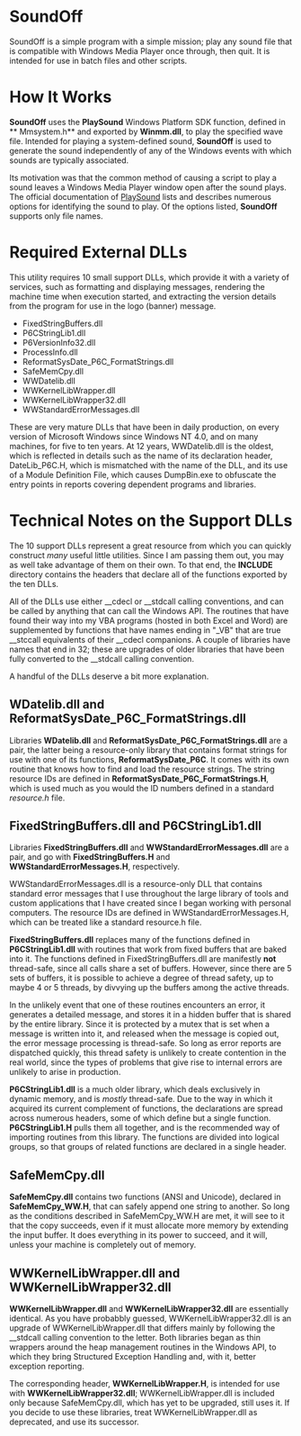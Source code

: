 ﻿# SoundOff

SoundOff is a simple program with a simple mission; play any sound file that is
compatible with Windows Media Player once through, then quit. It is intended for
use in batch files and other scripts.

# How It Works

**SoundOff** uses the **PlaySound** Windows Platform SDK function, defined in
** Mmsystem.h** and exported by **Winmm.dll**, to play the specified wave file. 
Intended for playing a system-defined sound, **SoundOff** is used to generate
the sound independently of any of the Windows events with which sounds are
typically associated.

Its motivation was that the common method of causing a script to play a sound
leaves a Windows Media Player window open after the sound plays. The official
documentation of [PlaySound](https://msdn.microsoft.com/en-us/library/windows/desktop/dd743680(v=vs.85).aspx)
lists and describes numerous options for identifying the sound to play. Of the 
options listed, **SoundOff** supports only file names.

# Required External DLLs

This utility requires 10 small support DLLs, which provide it with a variety of
services, such as formatting and displaying messages, rendering the machine time
when execution started, and extracting the version details from the program for
use in the logo (banner) message.

* FixedStringBuffers.dll
* P6CStringLib1.dll
* P6VersionInfo32.dll
* ProcessInfo.dll
* ReformatSysDate_P6C_FormatStrings.dll
* SafeMemCpy.dll
* WWDatelib.dll
* WWKernelLibWrapper.dll
* WWKernelLibWrapper32.dll
* WWStandardErrorMessages.dll

These are very mature DLLs that have been in daily production, on every version
of Microsoft Windows since Windows NT 4.0, and on many machines, for five to ten
years. At 12 years, WWDatelib.dll is the oldest, which is reflected in details
such as the name of its declaration header, DateLib_P6C.H, which is mismatched
with the name of the DLL, and its use of a Module Definition File, which causes
DumpBin.exe to obfuscate the entry points in reports covering dependent programs
and libraries.

# Technical Notes on the Support DLLs

The 10 support DLLs represent a great resource from which you can quickly
construct *many* useful little utilities. Since I am passing them out, you may
as well take advantage of them on their own. To that end, the **INCLUDE** directory
contains the headers that declare all of the functions exported by the ten DLLs.

All of the DLLs use either \_\_cdecl or \_\_stdcall calling conventions, and can be
called by anything that can call the Windows API. The routines that have found
their way into my VBA programs (hosted in both Excel and Word) are supplemented
by functions that have names ending in "_VB" that are true \_\_stccall equivalents
of their \_\_cdecl companions. A couple of libraries have names that end in 32;
these are upgrades of older libraries that have been fully converted to the
\_\_stdcall calling convention.

A handful of the DLLs deserve a bit more explanation.

## WDatelib.dll and ReformatSysDate_P6C_FormatStrings.dll

Libraries **WDatelib.dll** and **ReformatSysDate_P6C_FormatStrings.dll** are a pair, the
latter being a resource-only library that contains format strings for use with
one of its functions, **ReformatSysDate_P6C**. It comes with its own routine that
knows how to find and load the resource strings. The string resource IDs are
defined in **ReformatSysDate_P6C_FormatStrings.H**, which is used much as you
would the ID numbers defined in a standard *resource.h* file.

## FixedStringBuffers.dll and P6CStringLib1.dll

Libraries **FixedStringBuffers.dll** and **WWStandardErrorMessages.dll** are a
pair, and go with **FixedStringBuffers.H** and **WWStandardErrorMessages.H**,
respectively.

WWStandardErrorMessages.dll is a resource-only DLL that contains standard error
messages that I use throughout the large library of tools and custom applications
that I have created since I began working with personal computers. The resource
IDs are defined in WWStandardErrorMessages.H, which can be treated like a standard
resource.h file.

**FixedStringBuffers.dll** replaces many of the functions defined in **P6CStringLib1.dll**
with routines that work from fixed buffers that are baked into it. The functions
defined in FixedStringBuffers.dll are manifestly **not** thread-safe, since all
calls share a set of buffers. However, since there are 5 sets of buffers, it is
possible to achieve a degree of thread safety, up to maybe 4 or 5 threads, by
divvying up the buffers among the active threads.

In the unlikely event that one of these routines encounters an error, it
generates a detailed message, and stores it in a hidden buffer that is shared by
the entire library. Since it is protected by a mutex that is set when a message
is written into it, and released when the message is copied out, the error
message processing is thread-safe. So long as error reports are dispatched
quickly, this thread safety is unlikely to create contention in the real world,
since the types of problems that give rise to internal errors are unlikely to
arise in production.

**P6CStringLib1.dll** is a much older library, which deals exclusively in dynamic
memory, and is *mostly* thread-safe. Due to the way in which it acquired its current
complement of functions, the declarations are spread across numerous headers,
some of which define but a single function. **P6CStringLib1.H** pulls them all
together, and is the recommended way of importing routines from this library.
The functions are divided into logical groups, so that groups of related functions
are declared in a single header.

## SafeMemCpy.dll

**SafeMemCpy.dll** contains two functions (ANSI and Unicode), declared in
**SafeMemCpy_WW.H**, that can safely append one string to another. So long as
the conditions described in SafeMemCpy_WW.H are met, it will see to it that the
copy succeeds, even if it must allocate more memory by extending the input
buffer. It does everything in its power to succeed, and it will, unless your
machine is completely out of memory.

## WWKernelLibWrapper.dll and WWKernelLibWrapper32.dll

**WWKernelLibWrapper.dll** and **WWKernelLibWrapper32.dll** are essentially
identical. As you have probabbly guessed, WWKernelLibWrapper32.dll is an
upgrade of WWKernelLibWrapper.dll that differs mainly by following the
\_\_stdcall calling convention to the letter. Both libraries began as thin
wrappers around the heap management routines in the Windows API, to which they
bring Structured Exception Handling and, with it, better exception reporting.

The corresponding header, **WWKernelLibWrapper.H**, is intended for use with
**WWKernelLibWrapper32.dll**; WWKernelLibWrapper.dll is included only because
SafeMemCpy.dll, which has yet to be upgraded, still uses it. If you decide to
use these libraries, treat WWKernelLibWrapper.dll as deprecated, and use its
successor.
